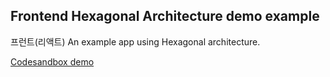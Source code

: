 ## Frontend Hexagonal Architecture demo example
프런트(리액트)
An example app using Hexagonal architecture.

<a href="https://codesandbox.io/s/frontend-ddd-example-gb34n" target="_blank">Codesandbox demo</a>
